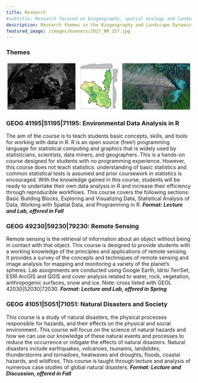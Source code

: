 ```yaml
---
title: Research
#subtitle: Research focused on biogeography, spatial ecology and landscape change at Kent State University
description: Research themes in the Biogeography and Landscape Dynamics Lab run by Dr. Tim Assal at Kent State University
featured_image: /images/banners/2017_NM_157.jpg
---
```


### Themes

![alt-text-1](images/teaching_header_images.jpg "title-1") 

### GEOG 41195|51195|71195: Environmental Data Analysis in R

The aim of the course is to teach students basic concepts, skills, and tools for working with data in R. R is an open source (free!) programming language for statistical computing and graphics that is widely used by statisticians, scientists, data miners, and geographers. This is a hands-on course designed for students with no programming experience. However, this course does not teach statistics: understanding of basic statistics and common statistical tests is assumed and prior coursework in statistics is encouraged. With the knowledge gained in this course, students will be ready to undertake their own data analysis in R and increase their efficiency through reproducible workflows. This course covers the following sections: Basic Building Blocks, Exploring and Visualizing Data, Statistical Analysis of Data, Working with Spatial Data, and Programming in R. ***Format: Lecture and Lab, offered in Fall***

### GEOG 49230|59230|79230: Remote Sensing

Remote sensing is the retrieval of information about an object without being in contact with that object. This course is designed to provide students with a working knowledge of the principles and applications of remote sensing. It provides a survey of the concepts and techniques of remote sensing and image analysis for mapping and monitoring a variety of the planet’s spheres. Lab assignments are conducted using Google Earth, Idrisi TerrSet, ESRI ArcGIS and QGIS and cover analysis related to water, rock, vegetation, anthropogenic surfaces, snow and ice. Note: cross listed with GEOL 42030|52030|72030. 
***Format: Lecture and Lab, offered in Spring***

### GEOG 41051|5051|71051: Natural Disasters and Society

This course is a study of natural disasters, the physical processes responsible for hazards, and their effects on the physical and social environment. This course will focus on the science of natural hazards and how we can use our knowledge of these natural events and processes to reduce the occurrence or mitigate the effects of natural disasters. Natural disasters include earthquakes, volcanoes, tsunamis, landslides, thunderstorms and tornadoes, heatwaves and droughts, floods, coastal hazards, and wildfires. This course is taught through lecture and analysis of numerous case studies of global natural disasters. 
***Format: Lecture and Discussion, offered in Fall***
